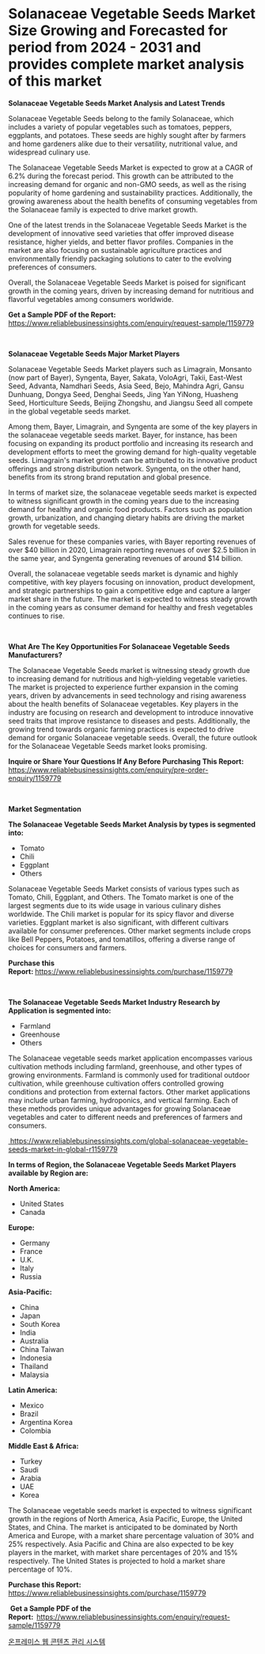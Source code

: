 <p><h1>Solanaceae Vegetable Seeds Market Size Growing and Forecasted for period from 2024 - 2031 and provides complete market analysis of this market</h1></p><p><strong>Solanaceae Vegetable Seeds Market Analysis and Latest Trends</strong></p>
<p><p>Solanaceae Vegetable Seeds belong to the family Solanaceae, which includes a variety of popular vegetables such as tomatoes, peppers, eggplants, and potatoes. These seeds are highly sought after by farmers and home gardeners alike due to their versatility, nutritional value, and widespread culinary use.</p><p>The Solanaceae Vegetable Seeds Market is expected to grow at a CAGR of 6.2% during the forecast period. This growth can be attributed to the increasing demand for organic and non-GMO seeds, as well as the rising popularity of home gardening and sustainability practices. Additionally, the growing awareness about the health benefits of consuming vegetables from the Solanaceae family is expected to drive market growth.</p><p>One of the latest trends in the Solanaceae Vegetable Seeds Market is the development of innovative seed varieties that offer improved disease resistance, higher yields, and better flavor profiles. Companies in the market are also focusing on sustainable agriculture practices and environmentally friendly packaging solutions to cater to the evolving preferences of consumers.</p><p>Overall, the Solanaceae Vegetable Seeds Market is poised for significant growth in the coming years, driven by increasing demand for nutritious and flavorful vegetables among consumers worldwide.</p></p>
<p><strong>Get a Sample PDF of the Report:&nbsp;</strong> <a href="https://www.reliablebusinessinsights.com/enquiry/request-sample/1159779">https://www.reliablebusinessinsights.com/enquiry/request-sample/1159779</a></p>
<p>&nbsp;</p>
<p><strong>Solanaceae Vegetable Seeds Major Market Players</strong></p>
<p><p>Solanaceae Vegetable Seeds Market players such as Limagrain, Monsanto (now part of Bayer), Syngenta, Bayer, Sakata, VoloAgri, Takii, East-West Seed, Advanta, Namdhari Seeds, Asia Seed, Bejo, Mahindra Agri, Gansu Dunhuang, Dongya Seed, Denghai Seeds, Jing Yan YiNong, Huasheng Seed, Horticulture Seeds, Beijing Zhongshu, and Jiangsu Seed all compete in the global vegetable seeds market.</p><p>Among them, Bayer, Limagrain, and Syngenta are some of the key players in the solanaceae vegetable seeds market. Bayer, for instance, has been focusing on expanding its product portfolio and increasing its research and development efforts to meet the growing demand for high-quality vegetable seeds. Limagrain's market growth can be attributed to its innovative product offerings and strong distribution network. Syngenta, on the other hand, benefits from its strong brand reputation and global presence.</p><p>In terms of market size, the solanaceae vegetable seeds market is expected to witness significant growth in the coming years due to the increasing demand for healthy and organic food products. Factors such as population growth, urbanization, and changing dietary habits are driving the market growth for vegetable seeds.</p><p>Sales revenue for these companies varies, with Bayer reporting revenues of over $40 billion in 2020, Limagrain reporting revenues of over $2.5 billion in the same year, and Syngenta generating revenues of around $14 billion.</p><p>Overall, the solanaceae vegetable seeds market is dynamic and highly competitive, with key players focusing on innovation, product development, and strategic partnerships to gain a competitive edge and capture a larger market share in the future. The market is expected to witness steady growth in the coming years as consumer demand for healthy and fresh vegetables continues to rise.</p></p>
<p>&nbsp;</p>
<p><strong>What Are The Key Opportunities For Solanaceae Vegetable Seeds Manufacturers?</strong></p>
<p><p>The Solanaceae Vegetable Seeds market is witnessing steady growth due to increasing demand for nutritious and high-yielding vegetable varieties. The market is projected to experience further expansion in the coming years, driven by advancements in seed technology and rising awareness about the health benefits of Solanaceae vegetables. Key players in the industry are focusing on research and development to introduce innovative seed traits that improve resistance to diseases and pests. Additionally, the growing trend towards organic farming practices is expected to drive demand for organic Solanaceae vegetable seeds. Overall, the future outlook for the Solanaceae Vegetable Seeds market looks promising.</p></p>
<p><strong>Inquire or Share Your Questions If Any Before Purchasing This Report:</strong> <a href="https://www.reliablebusinessinsights.com/enquiry/pre-order-enquiry/1159779">https://www.reliablebusinessinsights.com/enquiry/pre-order-enquiry/1159779</a></p>
<p>&nbsp;</p>
<p><strong>Market Segmentation</strong></p>
<p><strong>The Solanaceae Vegetable Seeds Market Analysis by types is segmented into:</strong></p>
<p><ul><li>Tomato</li><li>Chili</li><li>Eggplant</li><li>Others</li></ul></p>
<p><p>Solanaceae Vegetable Seeds Market consists of various types such as Tomato, Chili, Eggplant, and Others. The Tomato market is one of the largest segments due to its wide usage in various culinary dishes worldwide. The Chili market is popular for its spicy flavor and diverse varieties. Eggplant market is also significant, with different cultivars available for consumer preferences. Other market segments include crops like Bell Peppers, Potatoes, and tomatillos, offering a diverse range of choices for consumers and farmers.</p></p>
<p><strong>Purchase this Report:&nbsp;</strong><a href="https://www.reliablebusinessinsights.com/purchase/1159779">https://www.reliablebusinessinsights.com/purchase/1159779</a></p>
<p>&nbsp;</p>
<p><strong>The Solanaceae Vegetable Seeds Market Industry Research by Application is segmented into:</strong></p>
<p><ul><li>Farmland</li><li>Greenhouse</li><li>Others</li></ul></p>
<p><p>The Solanaceae vegetable seeds market application encompasses various cultivation methods including farmland, greenhouse, and other types of growing environments. Farmland is commonly used for traditional outdoor cultivation, while greenhouse cultivation offers controlled growing conditions and protection from external factors. Other market applications may include urban farming, hydroponics, and vertical farming. Each of these methods provides unique advantages for growing Solanaceae vegetables and cater to different needs and preferences of farmers and consumers.</p></p>
<p><a href="https://www.reliablebusinessinsights.com/global-solanaceae-vegetable-seeds-market-in-global-r1159779">&nbsp;https://www.reliablebusinessinsights.com/global-solanaceae-vegetable-seeds-market-in-global-r1159779</a></p>
<p><strong>In terms of Region, the Solanaceae Vegetable Seeds Market Players available by Region are:</strong></p>
<p>
    <p> <strong> North America: </strong>
        <ul>
            <li>United States</li>
            <li>Canada</li>
        </ul>
        </p> 
    <p> <strong> Europe: </strong>
        <ul>
            <li>Germany</li>
            <li>France</li>
            <li>U.K.</li>
            <li>Italy</li>
            <li>Russia</li>
        </ul>
        </p> 
    <p> <strong> Asia-Pacific: </strong>
        <ul>
            <li>China</li>
            <li>Japan</li>
            <li>South Korea</li>
            <li>India</li>
            <li>Australia</li>
            <li>China Taiwan</li>
            <li>Indonesia</li>
            <li>Thailand</li>
            <li>Malaysia</li>
        </ul>
        </p> 
    <p> <strong> Latin America: </strong>
        <ul>
            <li>Mexico</li>
            <li>Brazil</li>
            <li>Argentina Korea</li>
            <li>Colombia</li>
        </ul>
        </p> 
    <p> <strong> Middle East & Africa: </strong>
        <ul>
            <li>Turkey</li>
            <li>Saudi</li>
            <li>Arabia</li>
            <li>UAE</li>
            <li>Korea</li>
        </ul>
    </p>
    </p>
<p><p>The Solanaceae vegetable seeds market is expected to witness significant growth in the regions of North America, Asia Pacific, Europe, the United States, and China. The market is anticipated to be dominated by North America and Europe, with a market share percentage valuation of 30% and 25% respectively. Asia Pacific and China are also expected to be key players in the market, with market share percentages of 20% and 15% respectively. The United States is projected to hold a market share percentage of 10%.</p></p>
<p><strong>Purchase this Report: </strong><a href="https://www.reliablebusinessinsights.com/purchase/1159779">https://www.reliablebusinessinsights.com/purchase/1159779</a></p>
<p>&nbsp;<strong>Get a Sample PDF of the Report:&nbsp;&nbsp;</strong><a href="https://www.reliablebusinessinsights.com/enquiry/request-sample/1159779">https://www.reliablebusinessinsights.com/enquiry/request-sample/1159779</a></p>
<p><strong></strong></p>
<p><p><a href="https://github.com/lzrvbyqzftro57/Market-Research-Report-List-2/blob/main/122880681257.md">온프레미스 웹 콘텐츠 관리 시스템</a></p></p>